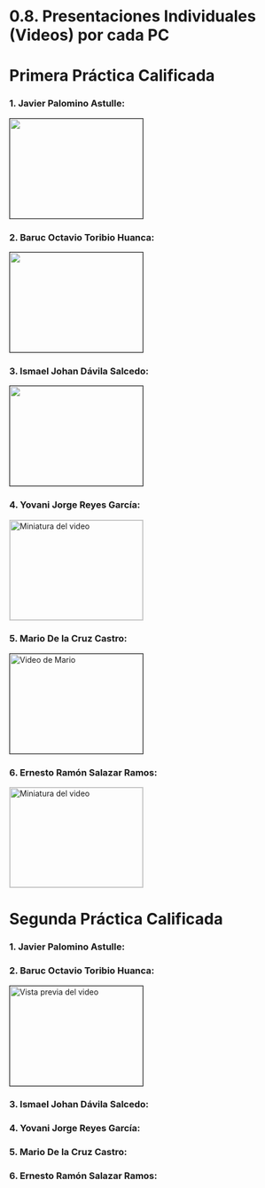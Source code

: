 # 0.8. Presentaciones Individuales (Videos) por cada PC

# Primera Práctica Calificada


### 1. Javier Palomino Astulle:

<a href="https://www.youtube.com/watch?v=z7iC_LHl6_U">
  <img src="https://img.youtube.com/vi/z7iC_LHl6_U/3.jpg" 
       alt="" 
       width="240" 
       height="180" 
       border="1" />
</a>


### 2. Baruc Octavio Toribio Huanca: 

<a href="http://www.youtube.com/watch?feature=player_embedded&v=XSeSGU8K3Xs" target="_blank">
  <img src="http://img.youtube.com/vi/XSeSGU8K3Xs/0.jpg" 
       alt="" 
       width="240" 
       height="180" 
       border="1" />
</a>


### 3. Ismael Johan Dávila Salcedo:
<a href="https://youtu.be/CxlTlIZLpBI?si=IBMla4U-gi_il_AC" target="_blank">
  <img src="https://img.youtube.com/vi/ID_DEL_VIDEO/maxresdefault.jpg" 
       alt="" 
       width="240" 
       height="180" 
       border="1" />
</a>

### 4. Yovani Jorge Reyes García:
<a href="https://www.youtube.com/watch?v=l5TMsPUdtEk" target="_blank" rel="noopener noreferrer">
  <img src="https://img.youtube.com/vi/l5TMsPUdtEk/mqdefault.jpg"
       alt="Miniatura del video"
       width="240"
       height="180"
       style="border: 1px solid #ccc;">
</a>

### 5. Mario De la Cruz Castro:

<a href="https://www.youtube.com/watch?feature=player_embedded&v=S1_ENu0bU_I" target="_blank">
  <img src="https://img.youtube.com/vi/S1_ENu0bU_I/0.jpg" 
       alt="Video de Mario" 
       width="240" 
       height="180" 
       border="1" />
</a>

### 6. Ernesto Ramón Salazar Ramos:
<a href="https://youtu.be/FCSWAbgYJSw" target="_blank" rel="noopener noreferrer">
  <img src="https://img.youtube.com/vi/FCSWAbgYJSw/mqdefault.jpg"
       alt="Miniatura del video"
       width="240"
       height="180"
       style="border: 1px solid #ccc;">
</a>


# Segunda Práctica Calificada

### 1. Javier Palomino Astulle:


### 2. Baruc Octavio Toribio Huanca: 
 
<a href="https://www.youtube.com/watch?feature=player_embedded&v=qs0Eew9dETA" target="_blank">
  <img src="http://img.youtube.com/vi/qs0Eew9dETA/0.jpg" 
       alt="Vista previa del video" 
       width="240" 
       height="180" 
       border="1" />
</a>

### 3. Ismael Johan Dávila Salcedo:

### 4. Yovani Jorge Reyes García:


### 5. Mario De la Cruz Castro:



### 6. Ernesto Ramón Salazar Ramos:

